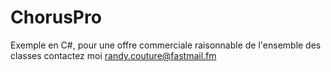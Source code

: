 # ChorusPro
Exemple en C#, pour une offre commerciale raisonnable de l'ensemble des classes contactez moi randy.couture@fastmail.fm
